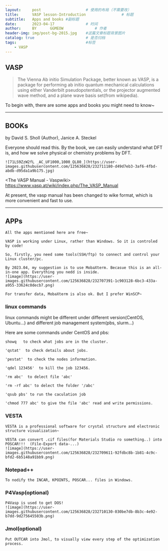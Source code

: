 ```yaml
---
layout:     post   				    # 使用的布局（不需要改）
title:      VASP lesson-Introduction 				# 标题 
subtitle:   Apps and books #副标题
date:       2023-04-17 				# 时间
author:     BY 		GGMEOW				# 作者
header-img: img/post-bg-2015.jpg 	#这篇文章标题背景图片
catalog: true 						# 是否归档
tags:								#标签
    - VASP
---
```


## VASP

>The Vienna Ab initio Simulation Package, better known as VASP, is a package for performing ab initio quantum mechanical calculations using either Vanderbilt pseudopotentials, or the projector augmented wave method, and a plane wave basis set(from wikipedia).

To begin with, there are some apps and books you might need to know~

***

## BOOKs
<Density Functional Theory: A Practical Introduction> by David S. Sholl (Author), Janice A. Steckel 

Everyone should read this. By the book, we can easily understand what DFT is, and how we solve physical or chemistry problems by DFT.
    
    ![71LS9ZzW2fL _AC_UF1000,1000_QL80_](https://user-images.githubusercontent.com/125636828/232711180-d49d7eb3-3af6-4fbd-abdb-d95da1a9b175.jpg)
    

<The VASP Manual - Vaspwiki> https://www.vasp.at/wiki/index.php/The_VASP_Manual
    
At present, the vasp manual has been changed to wike format, which is more convenient and fast to use.

***
## APPs

    All the apps mentioned here are free~     
    
    VASP is working under Linux, rather than Windows. So it is controled by code!
    
    So, firstly, you need some tools(SSH/ftp) to connect and control your Linux cluster/pc.
    
    By 2023.04, my suggestion is to use MobaXterm. Becasue this is an all-in-one app. Everything you nedd is inside. 
    ![image](https://user-images.githubusercontent.com/125636828/232707391-1c903128-6bc3-433a-a955-33624c0decb7.png)
    
    For transfer data, MobaXterm is also ok. But I prefer WinSCP~
    
### linux commands 
linux commands might be different under different version(CentOS, Ubuntu...) and different job management system(pbs, slurm...)
    
Here are some commands under CentOS and pbs:
    
    showq   to check what jobs are in the cluster.
    
    'qstat'  to check details about jobs.
    
    'pestat'  to check the nodes information.
    
    'qdel 123456'  to kill the job 123456.
    
    'rm abc'  to delect file 'abc'
    
    'rm -rf abc' to delect the folder '/abc'
    
    'qsub pbs' to run the caculation job
    
    'chmod 777 abc' to give the file 'abc' read and write permissions.
    
### VESTA
    VESTA is a professional software for crystal structure and electronic structure visualization~
    
    VESTA can convert .cif files(for Materials Studio ro something..) into POSCAR!!!  (File-Export data-...)
    ![image](https://user-images.githubusercontent.com/125636828/232709611-92fdbc8b-1b81-4c9c-bfd2-6b5148a91bb9.png)
    
### Notepad++
    To nodify the INCAR, KPOINTS, POSCAR... files in Windows.
  
### P4Vasp(optional)
    P4Vasp is used to get DOS!
    ![image](https://user-images.githubusercontent.com/125636828/232710130-030be7db-8b3c-4e92-b7dd-9d275645503b.png)

### Jmol(optional)
    Put OUTCAR into Jmol, to visually view every step of the optimization process.
